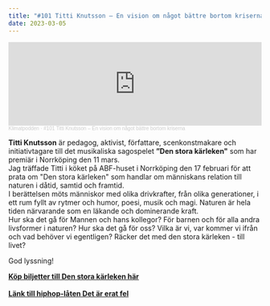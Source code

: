```yaml
---
title: "#101 Titti Knutsson – En vision om något bättre bortom kriserna"
date: 2023-03-05
---
```

<iframe width="100%" height="166" scrolling="no" frameborder="no" allow="autoplay" src="https://w.soundcloud.com/player/?url=https%3A//api.soundcloud.com/tracks/1462086520&color=%23ff5500&auto_play=false&hide_related=false&show_comments=true&show_user=true&show_reposts=false&show_teaser=true"></iframe><div style="font-size: 10px; color: #cccccc;line-break: anywhere;word-break: normal;overflow: hidden;white-space: nowrap;text-overflow: ellipsis; font-family: Interstate,Lucida Grande,Lucida Sans Unicode,Lucida Sans,Garuda,Verdana,Tahoma,sans-serif;font-weight: 100;"><a href="https://soundcloud.com/klimatpodden" title="Klimatpodden" target="_blank" style="color: #cccccc; text-decoration: none;">Klimatpodden</a> · <a href="https://soundcloud.com/klimatpodden/101-titti-knutsson-en-vision-om-nagot-battre-bortom-kriserna" title="#101 Titti Knutsson – En vision om något bättre bortom kriserna" target="_blank" style="color: #cccccc; text-decoration: none;">#101 Titti Knutsson – En vision om något bättre bortom kriserna</a></div>

**Titti Knutsson** är pedagog, aktivist, författare, scenkonstmakare och initiativtagare till det musikaliska sagospelet **”Den stora kärleken"** som har premiär i Norrköping den 11 mars.\
Jag träffade Titti i köket på ABF-huset i Norrköping den 17 februari för att prata om "Den stora kärleken" som handlar om människans relation till naturen i dåtid, samtid och framtid.\
I berättelsen möts människor med olika drivkrafter, från olika generationer, i ett rum fyllt av rytmer och humor, poesi, musik och magi. Naturen är hela tiden närvarande som en läkande och dominerande kraft.\
Hur ska det gå för Mannen och hans kollegor? För barnen och för alla andra livsformer i naturen? Hur ska det gå för oss? Vilka är vi, var kommer vi ifrån och vad behöver vi egentligen? Räcker det med den stora kärleken - till livet?

God lyssning!

**[K﻿öp biljetter till Den stora kärleken här ](https://kulturbiljetter.se/evenemang/6094/den-stora-k%C3%A4rleken)**\
\
**[L﻿änk till hiphop-låten Det är erat fel](https://www.youtube.com/watch?v=OAiG-67NP6A)**